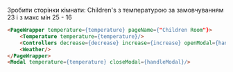 Зробити сторінки кімнати: Children's з температурою за замовчуванням 23 і з макс мін 25 - 16

```html
<PageWrapper temperature={temperature} pageName={"Children Room"}>
    <Temperature temperature={temperature}/>
    <Controllers decrease={decrease} increase={increase} openModal={handleModal}/>
    <Weather/>
</PageWrapper>
<Modal temperature={temperature} closeModal={handleModal}/>
```